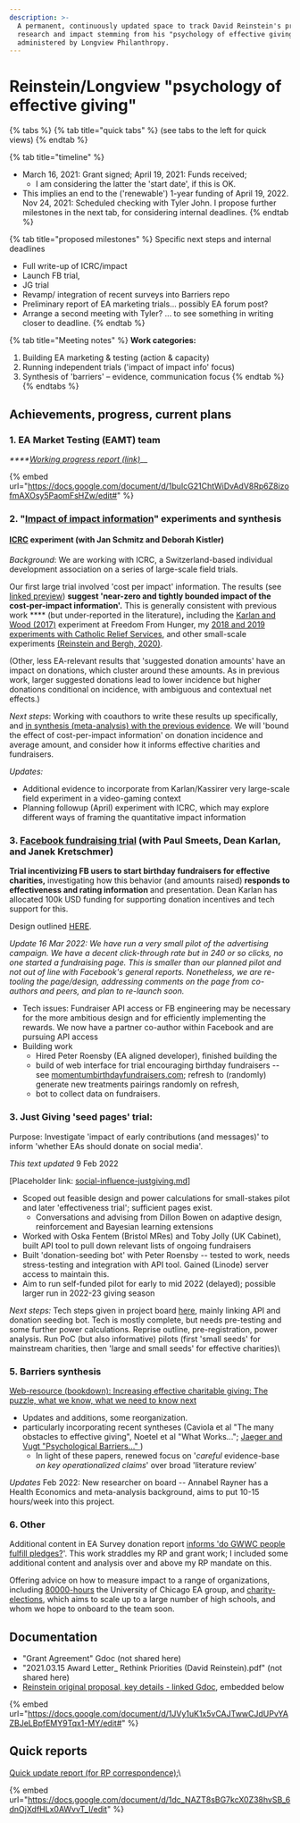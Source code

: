 ```yaml
---
description: >-
  A permanent, continuously updated space to track David Reinstein's progress on
  research and impact stemming from his "psychology of effective giving" grant,
  administered by Longview Philanthropy.
---
```


# Reinstein/Longview "psychology of effective giving"

{% tabs %}
{% tab title="quick tabs" %}
(see tabs to the left for quick views)
{% endtab %}

{% tab title="timeline" %}
* March 16, 2021: Grant signed; April 19, 2021: Funds received;
  * I am considering the latter the 'start date', if this is OK.
* This implies an end to the ('renewable') 1-year funding of April 19, 2022. Nov 24, 2021: Scheduled checking with Tyler John. I propose further milestones in the next tab, for considering internal deadlines.
{% endtab %}

{% tab title="proposed milestones" %}
Specific next steps and internal deadlines

* Full write-up of ICRC/impact
* Launch FB trial,
* JG trial
* Revamp/ integration of recent surveys into Barriers repo
* Preliminary report of EA marketing trials... possibly EA forum post?
* Arrange a second meeting with Tyler? ... to see something in writing closer to deadline.
{% endtab %}

{% tab title="Meeting notes" %}
**Work categories:**

1. Building EA marketing & testing (action & capacity)
2. Running independent trials ('impact of impact info' focus)
3. Synthesis of 'barriers' – evidence, communication focus
{% endtab %}
{% endtabs %}

## Achievements, progress, current plans

### 1. EA Market Testing  (EAMT)  team

_****_[_Working progress report (link)_](https://docs.google.com/document/d/1buIcG21ChtWiDvAdV8Rp6Z8izofmAXOsy5PaomFsHZw/edit#)__

{% embed url="https://docs.google.com/document/d/1buIcG21ChtWiDvAdV8Rp6Z8izofmAXOsy5PaomFsHZw/edit#" %}

### 2. "[Impact of impact information](../contexts-and-environments-for-testing/charities-fundraisers-and-impact-information/)" experiments and synthesis

#### [ICRC](../contexts-and-environments-for-testing/charities-fundraisers-and-impact-information/icrc-quick-overview-+.md) experiment (with Jan Schmitz and Deborah Kistler)

_Background_: We are working with ICRC, a Switzerland-based individual development association on a series of large-scale field trials.

Our first large trial involved 'cost per impact' information. The results (see [linked preview](../contexts-and-environments-for-testing/charities-fundraisers-and-impact-information/icrc-quick-overview-+.md)) **suggest 'near-zero and tightly bounded impact of the cost-per-impact information'.** This is generally consistent with previous work **** (but under-reported in the literature)**,** including the [Karlan and Wood (2017)](https://www.sciencedirect.com/science/article/abs/pii/S2214804316300490?via%3Dihub) experiment at Freedom From Hunger, my [2018 and 2019 experiments with Catholic Relief Services](https://daaronr.github.io/dualprocess/donor-voice-questions-and-tests.html#comparison-of-posterior-probabilities), and other small-scale experiments [(Reinstein and Bergh, 2020)](https://journals.sagepub.com/doi/full/10.1177/1948550619893968?casa\_token=LHG5-s5teJYAAAAA%3AFpnPvCaoS94ADEvRt772GtOEHyhfSWAbWoboSArW\_WZ13s2AACbD6Ty\_Z07M6UhPqC\_ROWKYV1A). &#x20;

(Other, less EA-relevant results that 'suggested donation amounts' have an impact on donations, which cluster around these amounts. As in previous work, larger suggested donations lead to lower incidence but higher donations conditional on incidence, with ambiguous and contextual net effects.)

_Next steps_: Working with coauthors to write these results up specifically, and [in synthesis (meta-analysis) with the previous evidence](https://daaronr.github.io/dualprocess/index.html#raises-questions). We will 'bound the effect of cost-per-impact information' on donation incidence and average amount, and consider how it informs effective charities and fundraisers.

_Updates:_&#x20;

* Additional evidence to incorporate from Karlan/Kassirer very large-scale field experiment in a video-gaming context
* Planning followup (April) experiment with ICRC, which may explore different ways of framing the quantitative impact information &#x20;



### 3. [Facebook fundraising trial](reinstein-longview-psychology-of-effective-giving-project.md#4.-facebook-fundraising-trial-with-paul-smeets-dean-karlan-and-janek-kretschmer) (with Paul Smeets, Dean Karlan, and Janek Kretschmer)

**Trial incentivizing FB users to start birthday fundraisers for effective charities,** investigating how this behavior (and amounts raised) **responds to effectiveness and rating information** and presentation. Dean Karlan has allocated 100k USD funding for supporting donation incentives and tech support for this.

Design outlined  [HERE](https://docs.google.com/document/d/1T58FKoFnhP7yGhRPXeq3l\_DcvtQ0qcIvwezNWGr5\_ZA/edit#heading=h.909s4uqx06on).

_Update 16 Mar 2022: We have run a very small pilot of the advertising campaign. We have a decent click-through rate but in 240 or so clicks, no one started a fundraising page. This is smaller than our planned pilot and not out of line with Facebook's general reports. Nonetheless, we are re-tooling the page/design, addressing comments on the page from co-authors and peers, and plan to re-launch soon._

* Tech issues: Fundraiser API access or FB engineering may be necessary for the more ambitious design and for efficiently implementing the rewards. We now have a partner co-author within Facebook and are pursuing API access
* Building work
  * Hired Peter Roensby (EA aligned developer), finished building the&#x20;
  * build of web interface for trial encouraging birthday fundraisers -- see [momentumbirthdayfundraisers.com](https://momentumbirthdayfundraisers.com); refresh to (randomly) generate new treatments pairings randomly on refresh,&#x20;
  * bot to collect data on fundraisers.



### 3. Just Giving 'seed pages' trial:

Purpose: Investigate 'impact of early contributions (and messages)' to inform 'whether EAs should donate on social media'.

_This text updated_ 9 Feb 2022

\[Placeholder link: [social-influence-justgiving.md](../contexts-and-environments-for-testing/charities-fundraisers-and-impact-information/social-influence-justgiving.md "mention")]

* Scoped out feasible design and power calculations for small-stakes pilot and later 'effectiveness trial'; sufficient pages exist.&#x20;
  * Conversations and advising from Dillon Bowen on adaptive design, reinforcement and Bayesian learning extensions
* Worked with Oska Fentem (Bristol MRes) and Toby Jolly (UK Cabinet), built API tool to pull down relevant lists of ongoing fundraisers
* Built 'donation-seeding bot' with Peter Roensby -- tested to work, needs stress-testing and integration with API tool. Gained (Linode) server access to maintain this.&#x20;
* Aim to run self-funded pilot for early to mid 2022  (delayed); possible larger run in 2022-23 giving season

_Next steps:_ Tech steps given in project board [here](https://github.com/daaronr/sponsorship\_design\_analysis/projects/1), mainly linking API and donation seeding bot.  Tech is mostly complete, but needs pre-testing and some further power calculations.  Reprise outline, pre-registration, power analysis. Run PoC (but also informative) pilots (first 'small seeds' for mainstream charities, then 'large and small seeds' for effective charities)\


### 5. Barriers synthesis

[Web-resource (bookdown): Increasing effective charitable giving: The puzzle, what we know, what we need to know next](https://daaronr.github.io/ea\_giving\_barriers/index.html)

* Updates and additions, some reorganization.
* particularly incorporating recent syntheses (Caviola et al "The many obstacles to effective giving", Noetel et al "What Works..."; [Jaeger and Vugt "Psychological Barriers..." ](https://www.sciencedirect.com/science/article/pii/S2352250X21001779))
  * In light of these papers, renewed focus on '_careful_ evidence-base _on key operationalized claims_' over broad 'literature review'

_Updates_ Feb 2022: New researcher on board -- Annabel Rayner has a Health Economics and meta-analysis background, aims to put 10-15 hours/week into this project.&#x20;



### 6. Other

Additional content in EA Survey donation report [informs 'do GWWC people fulfill pledges?](https://rethinkpriorities.github.io/ea\_data\_public/eas\_donations.html#plan-actual)'. This work straddles my RP and grant work; I included some additional content and analysis over and above my RP mandate on this.

Offering advice on how to measure impact to a range of organizations, including [80000-hours](../contexts-and-environments-for-testing/80000-hours/ "mention") the University of Chicago EA group, and [charity-elections](../contexts-and-environments-for-testing/charity-elections/ "mention"), which aims to scale up to a large number of high schools, and whom we hope to onboard to the team soon.

## Documentation

* "Grant Agreement" Gdoc (not shared here)
* "2021.03.15 Award Letter\_ Rethink Priorities (David Reinstein).pdf" (not shared here)
* [Reinstein original proposal, key details - linked Gdoc](https://docs.google.com/document/d/1JVy1uK1x5vCAJTwwCJdUPvYAZBJeLBpfEMY9Tqx1-MY/edit#), embedded below

{% embed url="https://docs.google.com/document/d/1JVy1uK1x5vCAJTwwCJdUPvYAZBJeLBpfEMY9Tqx1-MY/edit#" %}

## Quick reports

[Quick update report (for RP correspondence):](https://docs.google.com/document/d/1dc\_NAZT8sBG7kcX0Z38hvSB\_6dnOjXdfHLx0AWvvT\_I/edit)\\

{% embed url="https://docs.google.com/document/d/1dc_NAZT8sBG7kcX0Z38hvSB_6dnOjXdfHLx0AWvvT_I/edit" %}
